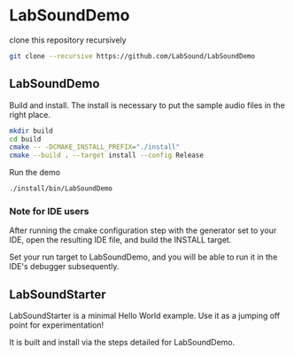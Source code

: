 # LabSoundDemo

clone this repository recursively

```sh
git clone --recursive https://github.com/LabSound/LabSoundDemo
```

## LabSoundDemo

Build and install. The install is necessary to put the sample audio files in the right place.

```sh
mkdir build
cd build
cmake -- -DCMAKE_INSTALL_PREFIX="./install"
cmake --build . --target install --config Release
```

Run the demo

```sh
./install/bin/LabSoundDemo
```

### Note for IDE users

After running the cmake configuration step with the generator set to your IDE, open the resulting IDE file, and build the INSTALL target.

Set your run target to LabSoundDemo, and you will be able to run it in the IDE's debugger subsequently.

## LabSoundStarter

LabSoundStarter is a minimal Hello World example. Use it as a jumping off point for experimentation!

It is built and install via the steps detailed for LabSoundDemo.

